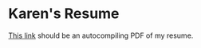 # Karen's Resume
[This link](https://latexonline.cc/compile?git=https://github.com/kc-george/Resume&target=main.tex&command=pdflatex) should be an autocompiling PDF of my resume.
